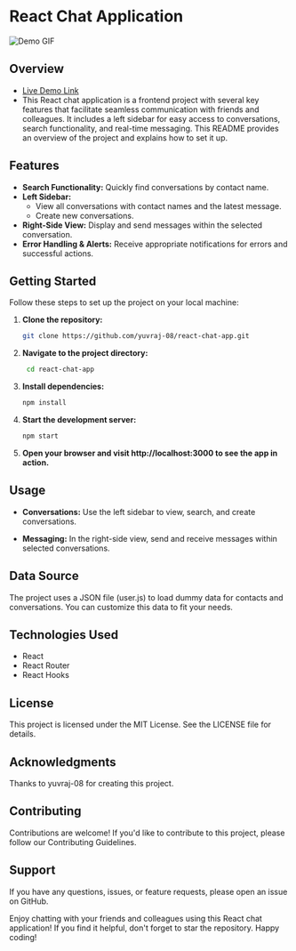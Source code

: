 # React Chat Application

![Demo GIF](https://i.ibb.co/NpNDN5d/UI1.png)

## Overview
- [Live Demo Link](https://react-chat-app-yuvraj.netlify.app/#/)
- This React chat application is a frontend project with several key features that facilitate seamless communication with friends and colleagues. It includes a left sidebar for easy access to conversations, search functionality, and real-time messaging. This README provides an overview of the project and explains how to set it up.

## Features

- **Search Functionality:** Quickly find conversations by contact name.
- **Left Sidebar:**
  - View all conversations with contact names and the latest message.
  - Create new conversations.
- **Right-Side View:** Display and send messages within the selected conversation.
- **Error Handling & Alerts:** Receive appropriate notifications for errors and successful actions.

## Getting Started

Follow these steps to set up the project on your local machine:

1. **Clone the repository:**

   ```bash
   git clone https://github.com/yuvraj-08/react-chat-app.git

2. **Navigate to the project directory:**

   ```bash
    cd react-chat-app
   
3. **Install dependencies:**

   ```bash
   npm install 
   ```
4. **Start the development server:**
  
   ```bash
   npm start
   ```

5. **Open your browser and visit http://localhost:3000 to see the app in action.**


## Usage
- **Conversations:** Use the left sidebar to view, search, and create conversations.

- **Messaging:** In the right-side view, send and receive messages within selected conversations.

## Data Source

The project uses a JSON file (user.js) to load dummy data for contacts and conversations. You can customize this data to fit your needs.

## Technologies Used
- React
- React Router
- React Hooks

## License
This project is licensed under the MIT License. See the LICENSE file for details.

## Acknowledgments
Thanks to yuvraj-08 for creating this project.

## Contributing
Contributions are welcome! If you'd like to contribute to this project, please follow our Contributing Guidelines.

## Support
If you have any questions, issues, or feature requests, please open an issue on GitHub.

Enjoy chatting with your friends and colleagues using this React chat application! If you find it helpful, don't forget to star the repository. Happy coding!
